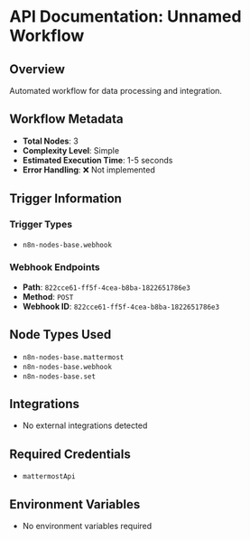 # API Documentation: Unnamed Workflow

## Overview
Automated workflow for data processing and integration.

## Workflow Metadata
- **Total Nodes**: 3
- **Complexity Level**: Simple
- **Estimated Execution Time**: 1-5 seconds
- **Error Handling**: ❌ Not implemented

## Trigger Information
### Trigger Types
- `n8n-nodes-base.webhook`

### Webhook Endpoints
- **Path**: `822cce61-ff5f-4cea-b8ba-1822651786e3`
- **Method**: `POST`
- **Webhook ID**: `822cce61-ff5f-4cea-b8ba-1822651786e3`


## Node Types Used
- `n8n-nodes-base.mattermost`
- `n8n-nodes-base.webhook`
- `n8n-nodes-base.set`

## Integrations
- No external integrations detected

## Required Credentials
- `mattermostApi`

## Environment Variables
- No environment variables required
